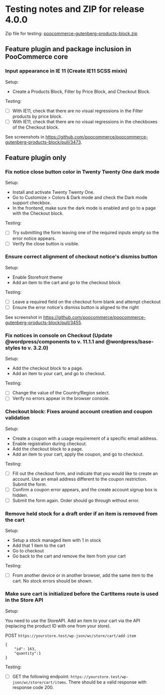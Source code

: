 # Testing notes and ZIP for release 4.0.0

Zip file for testing: [poocommerce-gutenberg-products-block.zip](https://github.com/poocommerce/poocommerce-gutenberg-products-block/files/5654619/poocommerce-gutenberg-products-block.zip)

## Feature plugin and package inclusion in PooCommerce core

### Input appearance in IE 11 (Create IE11 SCSS mixin)

Setup:

-   Create a Products Block, Filter by Price Block, and Checkout Block.

Testing:

-   [ ] With IE11, check that there are no visual regressions in the Filter products by price block.
-   [ ] With IE11, check that there are no visual regressions in the checkboxes of the Checkout block.

See screenshots in <https://github.com/poocommerce/poocommerce-gutenberg-products-block/pull/3473>.

## Feature plugin only

### Fix notice close button color in Twenty Twenty One dark mode

Setup:

-   Install and activate Twenty Twenty One.
-   Go to Customize > Colors & Dark mode and check the Dark mode support checkbox.
-   In the frontend, make sure the dark mode is enabled and go to a page with the Checkout block.

Testing:

-   [ ] Try submitting the form leaving one of the required inputs empty so the error notice appears.
-   [ ] Verify the close button is visible.

### Ensure correct alignment of checkout notice's dismiss button

Setup:

-   Enable Storefront theme
-   Add an item to the cart and go to the checkout block

Testing:

-   [ ] Leave a required field on the checkout form blank and attempt checkout
-   [ ] Ensure the error notice's dismiss button is aligned to the right

See screenshot in <https://github.com/poocommerce/poocommerce-gutenberg-products-block/pull/3455>.

### Fix notices in console on Checkout (Update @wordpress/components to v. 11.1.1 and @wordpress/base-styles to v. 3.2.0)

Setup:

-   Add the checkout block to a page.
-   Add an item to your cart, and go to checkout.

Testing:

-   [ ] Change the value of the Country/Region select.
-   [ ] Verify no errors appear in the browser console.

### Checkout block: Fixes around account creation and coupon validation

Setup:

-   Create a coupon with a usage requirement of a specific email address.
-   Enable registration during checkout.
-   Add the checkout block to a page.
-   Add an item to your cart, apply the coupon, and go to checkout.

Testing:

-   [ ] Fill out the checkout form, and indicate that you would like to create an account. Use an email address different to the coupon restriction. Submit the form.
-   [ ] Confirm a coupon error appears, and the create account signup box is hidden.
-   [ ] Submit the form again. Order should go through without error.

### Remove held stock for a draft order if an item is removed from the cart

Setup:

-   Setup a stock managed item with 1 in stock
-   Add that 1 item to the cart
-   Go to checkout
-   Go back to the cart and remove the item from your cart

Testing:

-   [ ] From another device or in another browser, add the same item to the cart. No stock errors should be shown.

### Make sure cart is initialized before the CartItems route is used in the Store API

Setup:

You need to use the StoreAPI. Add an item to your cart via the API (replacing the product ID with one from your store).

POST `https://yourstore.test/wp-json/wc/store/cart/add-item`

```text
{
	"id": 163,
	"quantity":1
}
```

Testing:

-   [ ] GET the following endpoint: `https://yourstore.test/wp-json/wc/store/cart/items`. There should be a valid response with response code 200.
